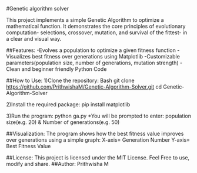 #Genetic algorithm solver

This project implements a simple Genetic Algorithm to optimize a mathematical function. It demonstrates the core principles of evolutionary computation- selections, crossover, mutation, and survival of the fittest- in a clear and visual way.

##Features:
-Evolves a population to optimize a given fitness function
-Visualizes best fitness over generations using Matplotlib
-Customizable parameters(population size, number of generations, mutation strength)
-Clean and beginner friendly Python Code

##How to Use:
1)Clone the repository:
Bash
git clone
https://github.com/PrithwishaM/Genetic-Algorithm-Solver.git
cd Genetic-Algorithm-Solver

2)Install the required package: pip install matplotlib

3)Run the program: python ga.py
*You will be prompted to enter: population size(e.g. 20) & Number of generations(e.g. 50)

##Visualization:
The program shows how the best fitness value improves over generations using a simple graph:
X-axis= Generation Number
Y-axis= Best Fitness Value

##License: This project is licensed under the MIT License. Feel Free to use, modify and share.
##Author: Prithwisha M
